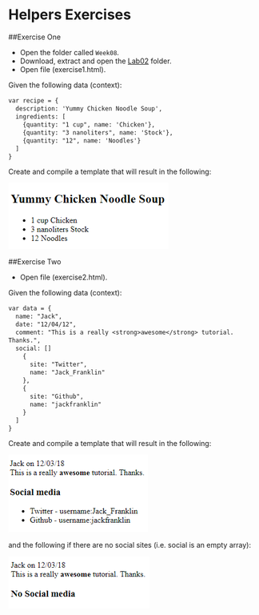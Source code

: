 # Helpers Exercises

##Exercise One

- Open the folder called `Week08`.
- Download, extract and open the [Lab02](archives/lab02.zip) folder.
- Open file (exercise1.html).

Given the following data (context):
~~~
var recipe = {
  description: 'Yummy Chicken Noodle Soup',
  ingredients: [
    {quantity: "1 cup", name: 'Chicken'},
    {quantity: "3 nanoliters", name: 'Stock'},
    {quantity: "12", name: 'Noodles'}
  ]
}
~~~

Create and compile a template that will result in the following:

![](img/exercise.png)


##Exercise Two

- Open file (exercise2.html).

Given the following data (context):
~~~
var data = {
  name: "Jack",
  date: "12/04/12",
  comment: "This is a really <strong>awesome</strong> tutorial. Thanks.",
  social: []
    {
      site: "Twitter",
      name: "Jack_Franklin"
    },
    {
      site: "Github",
      name: "jackfranklin"
    }
  ]
}
~~~

Create and compile a template that will result in the following:

![](img/exercise2.png)

and the following if there are no social sites (i.e. social is an empty array):

![](img/exercise3.png)
